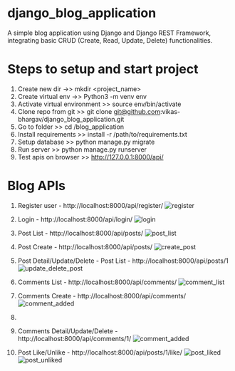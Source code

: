 # django_blog_application
A simple blog application using Django and Django REST Framework, integrating basic CRUD (Create, Read, Update, Delete) functionalities.

# Steps to setup and start project

1. Create new dir ->>  mkdir <project_name>
2. Create virtual env ->>  Python3 -m venv env
3. Activate virtual environment >> source env/bin/activate
4. Clone repo from git >> git clone git@github.com:vikas-bhargav/django_blog_application.git
5. Go to folder >> cd /blog_application
6. Install requirements >>  install -r /path/to/requirements.txt
7. Setup database >> python manage.py migrate
8. Run server >>  python manage.py runserver
9. Test apis on browser >> http://127.0.0.1:8000/api/




# Blog APIs

1. Register user - http://localhost:8000/api/register/
   ![register](https://github.com/user-attachments/assets/15a4589a-2e86-46d4-84c7-bc6faa9c7718)

3. Login - http://localhost:8000/api/login/
   ![login](https://github.com/user-attachments/assets/06a3b52e-269e-4e50-911b-cb07ab026899)

5. Post List - http://localhost:8000/api/posts/
   ![post_list](https://github.com/user-attachments/assets/4812afb4-6a69-4f61-bd3a-37250eacc18d)
6. Post Create - http://localhost:8000/api/posts/
   ![create_post](https://github.com/user-attachments/assets/7522da17-38fe-4a23-a223-bf1462b70f2a)

10. Post Detail/Update/Delete - Post List - http://localhost:8000/api/posts/1
    ![update_delete_post](https://github.com/user-attachments/assets/0038d453-e420-4112-94eb-37b1cdd9c34f)
    
12. Comments List - http://localhost:8000/api/comments/
    ![comment_list](https://github.com/user-attachments/assets/9dd4bffc-7d60-4d3d-8eb6-ec568fe65ff1)

14. Comments Create - http://localhost:8000/api/comments/
    ![comment_added](https://github.com/user-attachments/assets/c804190d-3f73-4351-ad12-7877c05094cb)
15.
16. Comments Detail/Update/Delete - http://localhost:8000/api/comments/1/
      ![comment_added](https://github.com/user-attachments/assets/c0ebddb7-618b-4602-b203-350cb6fb4777)

17. Post Like/Unlike - http://localhost:8000/api/posts/1/like/
    ![post_liked](https://github.com/user-attachments/assets/a2263d25-1936-48d8-9f55-4fdda4fc8a68)
![post_unliked](https://github.com/user-attachments/assets/7cb8dcc3-b78c-4e0c-9dde-f932db797955)



